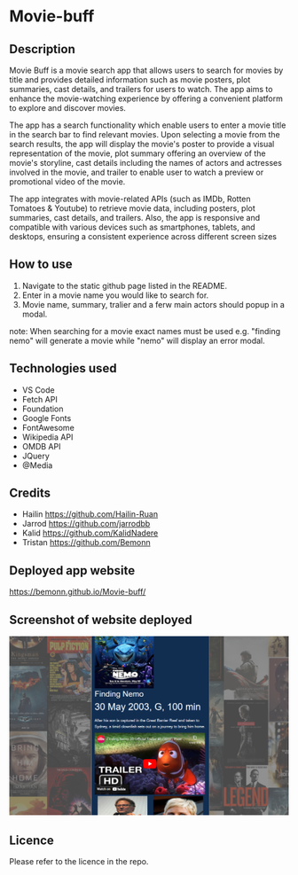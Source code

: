 # Movie-buff

## Description
 
Movie Buff is a movie search app that allows users to search for movies by title and provides detailed information such as movie posters, plot summaries, cast details, and trailers for users to watch. The app aims to enhance the movie-watching experience by offering a convenient platform to explore and discover movies.

The app has a search functionality which enable users to enter a movie title in the search bar to find relevant movies.
Upon selecting a movie from the search results, the app will display the movie's poster to provide a visual representation of the movie, plot summary offering an overview of the movie's storyline, cast details including the names of actors and actresses involved in the movie, and trailer to enable user to watch a preview or promotional video of the movie.

The app integrates with movie-related APIs (such as IMDb, Rotten Tomatoes & Youtube) to retrieve movie data, including posters, plot summaries, cast details, and trailers.
Also, the app is responsive and compatible with various devices such as smartphones, tablets, and desktops, ensuring a consistent experience across different screen sizes


## How to use
1. Navigate to the static github page listed in the README.
2. Enter in a movie name you would like to search for.
3. Movie name, summary, tralier and a ferw main actors should popup in a modal.

note: When searching for a movie exact names must be used e.g. "finding nemo" will generate a movie while "nemo" will display an error modal.


## Technologies used

- VS Code
- Fetch API
- Foundation 
- Google Fonts
- FontAwesome
- Wikipedia API
- OMDB API
- JQuery 
- @Media

## Credits

- Hailin https://github.com/Hailin-Ruan 
- Jarrod https://github.com/jarrodbb 
- Kalid https://github.com/KalidNadere 
- Tristan https://github.com/Bemonn 

## Deployed app website

https://bemonn.github.io/Movie-buff/ 

## Screenshot of website deployed

![Alt text](assets/image/GroupPj.PNG) 

## Licence

Please refer to the licence in the repo.
